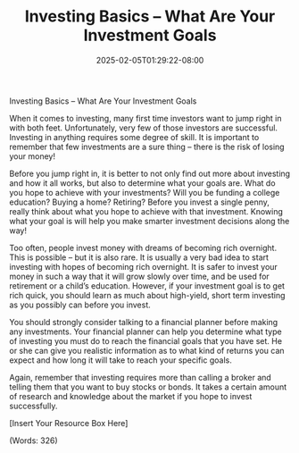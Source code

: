﻿---
title: "Investing Basics – What Are Your Investment Goals"
date: 2025-02-05T01:29:22-08:00
description: "Text Files Tips for Web Success"
featured_image: "/images/Text Files.jpg"
tags: ["Text Files"]
---

Investing Basics – What Are Your Investment Goals


When it comes to investing, many first time investors want to jump right in with both feet. Unfortunately, very few of those investors are successful. Investing in anything requires some degree of skill. It is important to remember that few investments are a sure thing – there is the risk of losing your money!

Before you jump right in, it is better to not only find out more about investing and how it all works, but also to determine what your goals are. What do you hope to achieve with your investments? Will you be funding a college education? Buying a home? Retiring? Before you invest a single penny, really think about what you hope to achieve with that investment. Knowing what your goal is will help you make smarter investment decisions along the way!

Too often, people invest money with dreams of becoming rich overnight. This is possible – but it is also rare. It is usually a very bad idea to start investing with hopes of becoming rich overnight. It is safer to invest your money in such a way that it will grow slowly over time, and be used for retirement or a child’s education. However, if your investment goal is to get rich quick, you should learn as much about high-yield, short term investing as you possibly can before you invest.

You should strongly consider talking to a financial planner before making any investments. Your financial planner can help you determine what type of investing you must do to reach the financial goals that you have set. He or she can give you realistic information as to what kind of returns you can expect and how long it will take to reach your specific goals.

Again, remember that investing requires more than calling a broker and telling them that you want to buy stocks or bonds. It takes a certain amount of research and knowledge about the market if you hope to invest successfully.

[Insert Your Resource Box Here]

(Words: 326)





